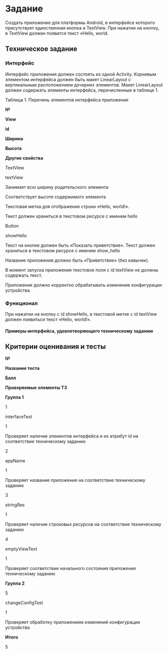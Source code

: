 Задание
=======

Создать приложение для платформы Android, в интерфейсе которого присутствует единственная кнопка и TextView. При нажатии на кнопку, в TextView должен появится текст «Hello, world.

Техническое задание
-------------------

### Интерфейс

Интерфейс приложения должен состоять из одной Activity. Корневым элементом интерфейса должен быть макет LinearLayout с вертикальным расположением дочерних элементов. Макет LinearLayout должен содержать элементы интерфейса, перечисленные в таблице 1.

Таблица 1. Перечень элементов интерфейса приложения

**№**

**View**

**id**

**Ширина**

**Высота**

**Другие свойства**

TextView

textView

Занимает всю ширину родительского элемента

Соответствует высоте содержимого элемента

Текстовая метка для отображения строки «Hello, world!».

Текст должен храниться в текстовом ресурсе с именем hello

Button

showHello

Текст на кнопке должен быть «Показать приветствие». Текст должен храниться в текстовом ресурсе с именем show\_hello

Название приложения должно быть «Приветствие» (без кавычек).

В момент запуска приложения текстовое поля с id textView не должны содержать текст.

Приложение должно корректно обрабатывать изменение конфигурации устройства.

### Функционал

При нажатии на кнопку с id showHello, в текстовой метке с id textView должен появиться текст «Hello, world!».

#### Примеры интерфейса, удовлетворяющего техническому заданию

Критерии оценивания и тесты
---------------------------

**№**

**Название теста**

**Балл**

**Проверяемые элементы ТЗ**

**Группа 1**

1

interfaceTest

1

Проверяет наличие элементов интерфейса и их атрибут id на соответствие техническому заданию

2

appName

1

Проверяет название приложения на соответствие техническому заданию

3

stringRes

1

Проверяет наличие строковых ресурсов на соответствие техническому заданию

4

emptyViewText

1

Проверяет соответствие начального состояния приложения техническому заданию

**Группа 2**

5

changeConfigTest

1

Проверяет обработку приложением изменений конфигурации устройства

**Итого**

5
